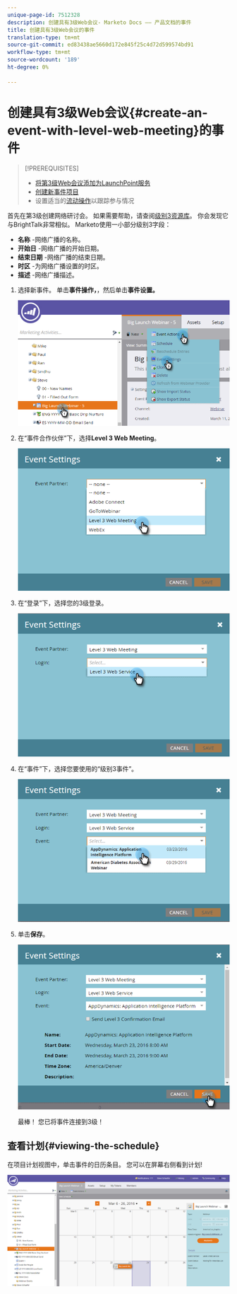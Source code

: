 ```yaml
---
unique-page-id: 7512328
description: 创建具有3级Web会议- Marketo Docs —— 产品文档的事件
title: 创建具有3级Web会议的事件
translation-type: tm+mt
source-git-commit: ed83438ae5660d172e845f25c4d72d599574bd91
workflow-type: tm+mt
source-wordcount: '189'
ht-degree: 0%

---
```



# 创建具有3级Web会议{#create-an-event-with-level-web-meeting}的事件

>[!PREREQUISITES]
>
>* [将第3级Web会议添加为LaunchPoint服务](/help/marketo/product-docs/administration/additional-integrations/add-level-3-web-meeting-as-a-launchpoint-service.md)
>* [创建新事件项目](/help/marketo/product-docs/demand-generation/events/understanding-events/create-a-new-event-program.md)
>* 设置适当的[流动操作](/help/marketo/product-docs/core-marketo-concepts/smart-campaigns/flow-actions/add-a-flow-step-to-a-smart-campaign.md)以跟踪参与情况


首先在第3级创建网络研讨会。 如果需要帮助，请查阅[级别3资源库](https://www.level3.com/en/resource-library/)。 你会发现它与BrightTalk非常相似。  Marketo使用一小部分级别3字段：

* **名称** -网络广播的名称。
* **开始日** -网络广播的开始日期。
* **结束日期** -网络广播的结束日期。
* **时区** -为网络广播设置的时区。
* **描述** -网络广播描述。

1. 选择新事件。 单击&#x200B;**事件操作，**，然后单击&#x200B;**事件设置。**

   ![](assets/image2016-3-24-15-3a40-3a39.png)

1. 在“事件合作伙伴”下，选择&#x200B;**Level 3 Web Meeting**。

   ![](assets/image2016-3-24-15-3a42-3a10.png)

1. 在“登录”下，选择您的3级登录。

   ![](assets/image2016-3-24-15-3a43-3a43.png)

1. 在“事件”下，选择您要使用的“级别3事件”。

   ![](assets/image2016-3-24-15-3a44-3a41.png)

1. 单击&#x200B;**保存**。

   ![](assets/image2016-3-24-15-3a45-3a31.png)

   最棒！ 您已将事件连接到3级！

## 查看计划{#viewing-the-schedule}

在项目计划视图中，单击事件的日历条目。 您可以在屏幕右侧看到计划!

![](assets/image2016-3-24-15-3a51-3a7.png)
